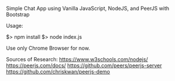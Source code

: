 Simple Chat App using Vanilla JavaScript, NodeJS, and PeerJS with Bootstrap

Usage:

$> npm install
$> node index.js

Use only Chrome Browser for now.

Sources of Research:
https://www.w3schools.com/nodejs/
https://peerjs.com/docs/
https://github.com/peers/peerjs-server
https://github.com/chriskwan/peerjs-demo 
